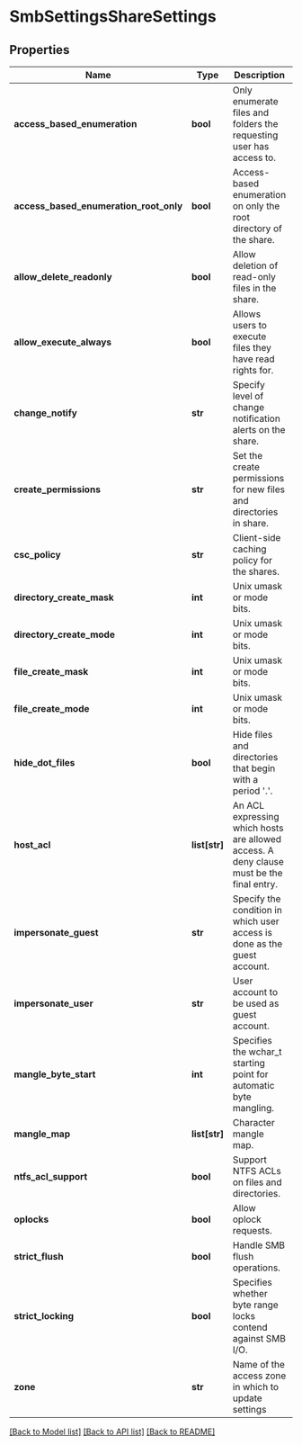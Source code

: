 # SmbSettingsShareSettings

## Properties
Name | Type | Description | Notes
------------ | ------------- | ------------- | -------------
**access_based_enumeration** | **bool** | Only enumerate files and folders the requesting user has access to. | [optional] 
**access_based_enumeration_root_only** | **bool** | Access-based enumeration on only the root directory of the share. | [optional] 
**allow_delete_readonly** | **bool** | Allow deletion of read-only files in the share. | [optional] 
**allow_execute_always** | **bool** | Allows users to execute files they have read rights for. | [optional] 
**change_notify** | **str** | Specify level of change notification alerts on the share. | [optional] 
**create_permissions** | **str** | Set the create permissions for new files and directories in share. | [optional] 
**csc_policy** | **str** | Client-side caching policy for the shares. | [optional] 
**directory_create_mask** | **int** | Unix umask or mode bits. | [optional] 
**directory_create_mode** | **int** | Unix umask or mode bits. | [optional] 
**file_create_mask** | **int** | Unix umask or mode bits. | [optional] 
**file_create_mode** | **int** | Unix umask or mode bits. | [optional] 
**hide_dot_files** | **bool** | Hide files and directories that begin with a period &#39;.&#39;. | [optional] 
**host_acl** | **list[str]** | An ACL expressing which hosts are allowed access. A deny clause must be the final entry. | [optional] 
**impersonate_guest** | **str** | Specify the condition in which user access is done as the guest account. | [optional] 
**impersonate_user** | **str** | User account to be used as guest account. | [optional] 
**mangle_byte_start** | **int** | Specifies the wchar_t starting point for automatic byte mangling. | [optional] 
**mangle_map** | **list[str]** | Character mangle map. | [optional] 
**ntfs_acl_support** | **bool** | Support NTFS ACLs on files and directories. | [optional] 
**oplocks** | **bool** | Allow oplock requests. | [optional] 
**strict_flush** | **bool** | Handle SMB flush operations. | [optional] 
**strict_locking** | **bool** | Specifies whether byte range locks contend against SMB I/O. | [optional] 
**zone** | **str** | Name of the access zone in which to update settings | [optional] 

[[Back to Model list]](../README.md#documentation-for-models) [[Back to API list]](../README.md#documentation-for-api-endpoints) [[Back to README]](../README.md)


